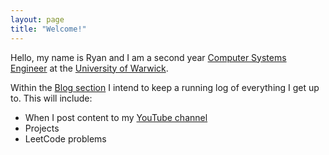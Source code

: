```yaml
---
layout: page
title: "Welcome!"
---
```


Hello, my name is Ryan and I am a second year [Computer Systems Engineer](https://warwick.ac.uk/study/undergraduate/courses/compsysengmeng/) at the [University of Warwick](https://warwick.ac.uk/).


Within the [Blog section](https://ryanbradshawcodes.github.io/blog/) I intend to keep a running log of everything I get up to. This will include:
* When I post content to my [YouTube channel](https://www.youtube.com/channel/UCtMZAr3sYLpx91sQ8De4YbA)
* Projects
* LeetCode problems

